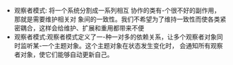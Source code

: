- 观察者模式: 将一个系统分割成一系列相互 协作的类有-个很不好的副作用，那就是需要维护相关对
  象间的一致性。我们不希望为了维持一致性而使各类紧密耦合，这样会给维护、扩展和重用都带来不便
- 观察者模式:观察者模式定义了一-种一对多的依赖关系，让多个观察者对象同时监听某-一个主题对象。这个主题对象在状态发生变化时，
  会通知所有观察者对象，使它们能够自动更新自己。
